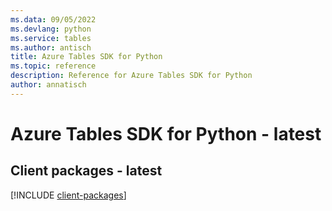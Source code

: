 ```yaml
---
ms.data: 09/05/2022
ms.devlang: python
ms.service: tables
ms.author: antisch
title: Azure Tables SDK for Python
ms.topic: reference
description: Reference for Azure Tables SDK for Python
author: annatisch
---
```

# Azure Tables SDK for Python - latest

## Client packages - latest
[!INCLUDE [client-packages](tables-client-index.md)]